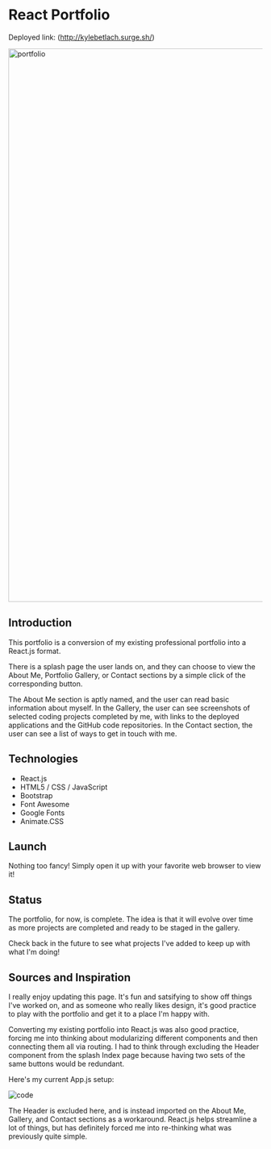 # React Portfolio

Deployed link: (http://kylebetlach.surge.sh/)

<img width="1098" alt="portfolio" src="https://user-images.githubusercontent.com/53587397/75060308-36dc5300-54a4-11ea-874f-f05183e104c2.png">

## Introduction

This portfolio is a conversion of my existing professional portfolio into a React.js format. 

There is a splash page the user lands on, and they can choose to view the About Me, Portfolio Gallery, or Contact sections by a simple click of the corresponding button. 

The About Me section is aptly named, and the user can read basic information about myself. In the Gallery, the user can see screenshots of selected coding projects completed by me, with links to the deployed applications and the GitHub code repositories. In the Contact section, the user can see a list of ways to get in touch with me.

## Technologies

- React.js
- HTML5 / CSS / JavaScript
- Bootstrap
- Font Awesome
- Google Fonts
- Animate.CSS

## Launch

Nothing too fancy! Simply open it up with your favorite web browser to view it!

## Status

The portfolio, for now, is complete. The idea is that it will evolve over time as more projects are completed and ready to be staged in the gallery.

Check back in the future to see what projects I've added to keep up with what I'm doing!

## Sources and Inspiration

I really enjoy updating this page. It's fun and satsifying to show off things I've worked on, and as someone who really likes design, it's good practice to play with the portfolio and get it to a place I'm happy with.

Converting my existing portfolio into React.js was also good practice, forcing me into thinking about modularizing different components and then connecting them all via routing. I had to think through excluding the Header component from the splash Index page because having two sets of the same buttons would be redundant.
   
Here's my current App.js setup:

![code](https://user-images.githubusercontent.com/53587397/75060328-40fe5180-54a4-11ea-861c-98608c723ffe.png)

The Header is excluded here, and is instead imported on the About Me, Gallery, and Contact sections as a workaround. React.js helps streamline a lot of things, but has definitely forced me into re-thinking what was previously quite simple.
